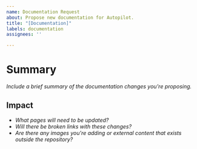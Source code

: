 ```yaml
---
name: Documentation Request
about: Propose new documentation for Autopilot.
title: "[Documentation]"
labels: documentation
assignees: ''

---
```


# Summary

_Include a brief summary of the documentation changes you're proposing._

## Impact

- _What pages will need to be updated?_ 
- _Will there be broken links with these changes?_
- _Are there any images you're adding or external content that exists outside the repository?_
